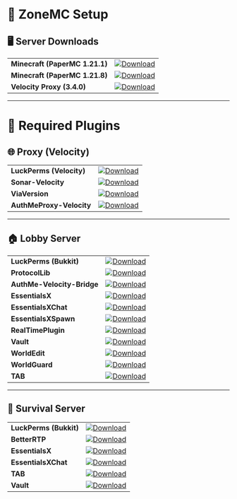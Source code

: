 # 🧩 ZoneMC Setup

## 🖥️ Server Downloads

<table>
<tr>
<td><strong>Minecraft (PaperMC 1.21.1)</strong></td>
<td><a href="https://papermc.io/downloads/all?project=paper"><img src="https://img.shields.io/badge/Download-5865F2?style=for-the-badge&logo=download&logoColor=white" alt="Download"></a></td>
</tr>
<tr>
<td><strong>Minecraft (PaperMC 1.21.8)</strong></td>
<td><a href="https://papermc.io/downloads/all?project=paper"><img src="https://img.shields.io/badge/Download-5865F2?style=for-the-badge&logo=download&logoColor=white" alt="Download"></a></td>
</tr>
<tr>
<td><strong>Velocity Proxy (3.4.0)</strong></td>
<td><a href="https://papermc.io/downloads/velocity"><img src="https://img.shields.io/badge/Download-5865F2?style=for-the-badge&logo=download&logoColor=white" alt="Download"></a></td>
</tr>
</table>

---

# 🔌 Required Plugins

## 🌐 Proxy (Velocity)

<table>
<tr>
<td><strong>LuckPerms (Velocity)</strong></td>
<td><a href="https://download.luckperms.net/1606/velocity/LuckPerms-Velocity-5.5.17.jar"><img src="https://img.shields.io/badge/Download-5865F2?style=for-the-badge&logo=download&logoColor=white" alt="Download"></a></td>
</tr>
<tr>
<td><strong>Sonar-Velocity</strong></td>
<td><a href="https://www.spigotmc.org/resources/sonar-velocity.107264/"><img src="https://img.shields.io/badge/Download-5865F2?style=for-the-badge&logo=download&logoColor=white" alt="Download"></a></td>
</tr>
<tr>
<td><strong>ViaVersion</strong></td>
<td><a href="https://cdn.modrinth.com/data/P1OZGk5p/versions/sVahWBKF/ViaVersion-5.5.1.jar"><img src="https://img.shields.io/badge/Download-5865F2?style=for-the-badge&logo=download&logoColor=white" alt="Download"></a></td>
</tr>
<tr>
<td><strong>AuthMeProxy-Velocity</strong></td>
<td><a href="https://release-assets.githubusercontent.com/github-production-release-asset/794690310/e99355a9-c3a2-4b47-9b18-0365d0dbe654?sp=r&sv=2018-11-09&sr=b&spr=https&se=2025-10-13T14%3A41%3A58Z&rscd=attachment%3B+filename%3DAuthMeProxy-Velocity-1.0.jar&rsct=application%2Foctet-stream&skoid=96c2d410-5711-43a1-aedd-ab1947aa7ab0&sktid=398a6654-997b-47e9-b12b-9515b896b4de&skt=2025-10-13T13%3A41%3A44Z&ske=2025-10-13T14%3A41%3A58Z&sks=b&skv=2018-11-09&sig=CUdfTDGjFKQwSSbQ%2BnGFbRmWdvwsqqn2RLdDK7Z4btw%3D"><img src="https://img.shields.io/badge/Download-5865F2?style=for-the-badge&logo=download&logoColor=white" alt="Download"></a></td>
</tr>
</table>

---

## 🏠 Lobby Server

<table>
<tr>
<td><strong>LuckPerms (Bukkit)</strong></td>
<td><a href="https://download.luckperms.net/1606/bukkit/loader/LuckPerms-Bukkit-5.5.17.jar"><img src="https://img.shields.io/badge/Download-5865F2?style=for-the-badge&logo=download&logoColor=white" alt="Download"></a></td>
</tr>
<tr>
<td><strong>ProtocolLib</strong></td>
<td><a href="https://release-assets.githubusercontent.com/github-production-release-asset/26688026/fe1f680e-67d3-4f5a-9f85-cff5f9ce0d10?sp=r&sv=2018-11-09&sr=b&spr=https&se=2025-10-13T14%3A44%3A51Z&rscd=attachment%3B+filename%3DProtocolLib.jar&rsct=application%2Foctet-stream&skoid=96c2d410-5711-43a1-aedd-ab1947aa7ab0&sktid=398a6654-997b-47e9-b12b-9515b896b4de&skt=2025-10-13T13%3A44%3A16Z&ske=2025-10-13T14%3A44%3A51Z&sks=b&skv=2018-11-09&sig=9q2E%2F1lEUAI1SPM%2F6ylegKhXXqpNbXpiw%2B7rA%2BU1BCc%3D"><img src="https://img.shields.io/badge/Download-5865F2?style=for-the-badge&logo=download&logoColor=white" alt="Download"></a></td>
</tr>
<tr>
<td><strong>AuthMe-Velocity-Bridge</strong></td>
<td><a href="https://release-assets.githubusercontent.com/github-production-release-asset/794690310/4abd7cd0-f6e9-45f0-9c4b-91341cc96998?sp=r&sv=2018-11-09&sr=b&spr=https&se=2025-10-13T14%3A48%3A22Z&rscd=attachment%3B+filename%3DAuthMe-Velocity-Bridge-1.0.jar&rsct=application%2Foctet-stream&skoid=96c2d410-5711-43a1-aedd-ab1947aa7ab0&sktid=398a6654-997b-47e9-b12b-9515b896b4de&skt=2025-10-13T13%3A48%3A02Z&ske=2025-10-13T14%3A48%3A22Z&sks=b&skv=2018-11-09&sig=6W8vJwVs9Sq3aZlaXsQFYBVk0c6sFKQC1G8onTNxA%2BU%3D"><img src="https://img.shields.io/badge/Download-5865F2?style=for-the-badge&logo=download&logoColor=white" alt="Download"></a></td>
</tr>
<tr>
<td><strong>EssentialsX</strong></td>
<td><a href="https://release-assets.githubusercontent.com/github-production-release-asset/33965866/03f261c3-f583-4b3d-b1d4-e75877afb2cb?sp=r&sv=2018-11-09&sr=b&spr=https&se=2025-10-11T23%3A58%3A57Z&rscd=attachment%3B+filename%3DEssentialsX-2.21.2.jar&rsct=application%2Foctet-stream&skoid=96c2d410-5711-43a1-aedd-ab1947aa7ab0&sktid=398a6654-997b-47e9-b12b-9515b896b4de&skt=2025-10-11T22%3A58%3A20Z&ske=2025-10-11T23%3A58%3A57Z&sks=b&skv=2018-11-09&sig=Wxf63nNC%2FmijW%2BB%2FGBFOI2wVDCOXw6gB5x1mVY3jz2g%3D"><img src="https://img.shields.io/badge/Download-5865F2?style=for-the-badge&logo=download&logoColor=white" alt="Download"></a></td>
</tr>
<tr>
<td><strong>EssentialsXChat</strong></td>
<td><a href="https://release-assets.githubusercontent.com/github-production-release-asset/33965866/4cccbedf-5b8f-4436-a582-4044b85075ad?sp=r&sv=2018-11-09&sr=b&spr=https&se=2025-10-11T23%3A48%3A15Z&rscd=attachment%3B+filename%3DEssentialsXChat-2.21.2.jar&rsct=application%2Foctet-stream&skoid=96c2d410-5711-43a1-aedd-ab1947aa7ab0&sktid=398a6654-997b-47e9-b12b-9515b896b4de&skt=2025-10-11T22%3A47%3A55Z&ske=2025-10-11T23%3A48%3A15Z&sks=b&skv=2018-11-09&sig=G5W962JgMi5NbeMR8W4o0KATbXursSXOfNypvigXbeg%3D"><img src="https://img.shields.io/badge/Download-5865F2?style=for-the-badge&logo=download&logoColor=white" alt="Download"></a></td>
</tr>
<tr>
<td><strong>EssentialsXSpawn</strong></td>
<td><a href="https://release-assets.githubusercontent.com/github-production-release-asset/33965866/f4435dd5-35c8-4169-ba87-d7561eea0eb4?sp=r&sv=2018-11-09&sr=b&spr=https&se=2025-10-11T23%3A50%3A24Z&rscd=attachment%3B+filename%3DEssentialsXSpawn-2.21.2.jar&rsct=application%2Foctet-stream&skoid=96c2d410-5711-43a1-aedd-ab1947aa7ab0&sktid=398a6654-997b-47e9-b12b-9515b896b4de&skt=2025-10-11T22%3A50%3A10Z&ske=2025-10-11T23%3A50%3A24Z&sks=b&skv=2018-11-09&sig=L6a3B7PUvI8%2BhUbDxSNkZuHyBASWUrQgYihBsHtHge8%3D"><img src="https://img.shields.io/badge/Download-5865F2?style=for-the-badge&logo=download&logoColor=white" alt="Download"></a></td>
</tr>
<tr>
<td><strong>RealTimePlugin</strong></td>
<td><a href="https://www.spigotmc.org/resources/real-time-plugin.69545/download?version=488487"><img src="https://img.shields.io/badge/Download-5865F2?style=for-the-badge&logo=download&logoColor=white" alt="Download"></a></td>
</tr>
<tr>
<td><strong>Vault</strong></td>
<td><a href="https://www.spigotmc.org/resources/vault.34315/download?version=344916"><img src="https://img.shields.io/badge/Download-5865F2?style=for-the-badge&logo=download&logoColor=white" alt="Download"></a></td>
</tr>
<tr>
<td><strong>WorldEdit</strong></td>
<td><a href="https://cdn.modrinth.com/data/1u6JkXh5/versions/Bu1zaaoc/worldedit-bukkit-7.3.9.jar"><img src="https://img.shields.io/badge/Download-5865F2?style=for-the-badge&logo=download&logoColor=white" alt="Download"></a></td>
</tr>
<tr>
<td><strong>WorldGuard</strong></td>
<td><a href="https://cdn.modrinth.com/data/DKY9btbd/versions/J66QOTLZ/worldguard-bukkit-7.0.12-dist.jar"><img src="https://img.shields.io/badge/Download-5865F2?style=for-the-badge&logo=download&logoColor=white" alt="Download"></a></td>
</tr>
<tr>
<td><strong>TAB</strong></td>
<td><a href="https://www.spigotmc.org/resources/tab-1-7-x-1-21-10.57806/download?version=610153"><img src="https://img.shields.io/badge/Download-5865F2?style=for-the-badge&logo=download&logoColor=white" alt="Download"></a></td>
</tr>
</table>

---

## 🌲 Survival Server

<table>
<tr>
<td><strong>LuckPerms (Bukkit)</strong></td>
<td><a href="https://download.luckperms.net/1606/bukkit/loader/LuckPerms-Bukkit-5.5.17.jar"><img src="https://img.shields.io/badge/Download-5865F2?style=for-the-badge&logo=download&logoColor=white" alt="Download"></a></td>
</tr>
<tr>
<td><strong>BetterRTP</strong></td>
<td><a href="https://www.spigotmc.org/resources/better-rtp-random-wild-teleport.36081/"><img src="https://img.shields.io/badge/Download-5865F2?style=for-the-badge&logo=download&logoColor=white" alt="Download"></a></td>
</tr>
<tr>
<td><strong>EssentialsX</strong></td>
<td><a href="https://release-assets.githubusercontent.com/github-production-release-asset/33965866/03f261c3-f583-4b3d-b1d4-e75877afb2cb?sp=r&sv=2018-11-09&sr=b&spr=https&se=2025-10-11T23%3A58%3A57Z&rscd=attachment%3B+filename%3DEssentialsX-2.21.2.jar&rsct=application%2Foctet-stream&skoid=96c2d410-5711-43a1-aedd-ab1947aa7ab0&sktid=398a6654-997b-47e9-b12b-9515b896b4de&skt=2025-10-11T22%3A58%3A20Z&ske=2025-10-11T23%3A58%3A57Z&sks=b&skv=2018-11-09&sig=Wxf63nNC%2FmijW%2BB%2FGBFOI2wVDCOXw6gB5x1mVY3jz2g%3D"><img src="https://img.shields.io/badge/Download-5865F2?style=for-the-badge&logo=download&logoColor=white" alt="Download"></a></td>
</tr>
<tr>
<td><strong>EssentialsXChat</strong></td>
<td><a href="https://release-assets.githubusercontent.com/github-production-release-asset/33965866/4cccbedf-5b8f-4436-a582-4044b85075ad?sp=r&sv=2018-11-09&sr=b&spr=https&se=2025-10-11T23%3A48%3A15Z&rscd=attachment%3B+filename%3DEssentialsXChat-2.21.2.jar&rsct=application%2Foctet-stream&skoid=96c2d410-5711-43a1-aedd-ab1947aa7ab0&sktid=398a6654-997b-47e9-b12b-9515b896b4de&skt=2025-10-11T22%3A47%3A55Z&ske=2025-10-11T23%3A48%3A15Z&sks=b&skv=2018-11-09&sig=G5W962JgMi5NbeMR8W4o0KATbXursSXOfNypvigXbeg%3D"><img src="https://img.shields.io/badge/Download-5865F2?style=for-the-badge&logo=download&logoColor=white" alt="Download"></a></td>
</tr>
<tr>
<td><strong>TAB</strong></td>
<td><a href="https://www.spigotmc.org/resources/tab-1-7-x-1-21-10.57806/download?version=610153"><img src="https://img.shields.io/badge/Download-5865F2?style=for-the-badge&logo=download&logoColor=white" alt="Download"></a></td>
</tr>
<tr>
<td><strong>Vault</strong></td>
<td><a href="https://www.spigotmc.org/resources/vault.34315/download?version=344916"><img src="https://img.shields.io/badge/Download-5865F2?style=for-the-badge&logo=download&logoColor=white" alt="Download"></a></td>
</tr>
</table>

